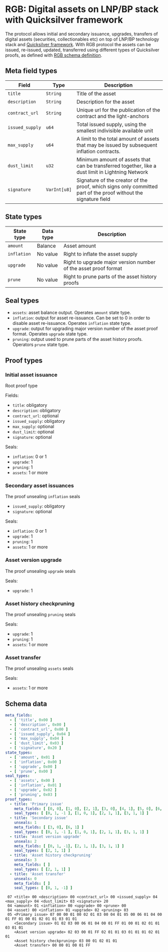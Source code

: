 # RGB: Digital assets on LNP/BP stack with Quicksilver framework

The protocol allows initial and secondary issuance, upgrades, transfers of digital assets (securities, collectionables 
etc) on top of LNP/BP technology stack and [Quicksilver framework](01-Quicksilver.md). With RGB protocol the assets 
can be issued, re-issued, updated, transferred using different types of Quicksilver proofs, as defined with 
[RGB schema definition](#rgb-schema).


## Meta field types

Field           | Type         | Description
--------------- | ------------ | -----------------------------------------------------------------------
`title`         | `String`     | Title of the asset
`description`   | `String`     | Description for the asset
`contract_url`  | `String`     | Unique url for the publication of the contract and the light-anchors
`issued_supply` | `u64`        | Total issued supply, using the smallest indivisible available unit
`max_supply`    | `u64`        | A limit to the total amount of assets that may be issued by subsequent inflation contracts.
`dust_limit`    | `u32`        | Minimum amount of assets that can be transferred together, like a dust limit in Lightning Network
`signature`     | `VarInt[u8]` | Signature of the creator of the proof, which signs only committed part of the proof without the signature field


## State types

State type  | Data type | Description
----------- | --------- | --------------
`amount`    | Balance   | Asset amount
`inflation` | No value  | Right to inflate the asset supply
`upgrade`   | No value  | Right to upgrade major version number of the asset proof format
`prune`     | No value  | Right to prune parts of the asset history proofs


## Seal types

* `assets`: asset balance output. Operates `amount` state type.
* `inflation`: output for asset re-issuance. Can be set to 0 in order to disable asset re-issuance. Operates `inflation`
  state type.
* `upgrade`: output for upgrading major version number of the asset proof format. Operates `upgrade` state type.
* `pruning`: output used to prune parts of the asset history proofs. Operators `prune` state type.


## Proof types

### Initial asset issuance

Root proof type

Fields:
* `title`: obligatory
* `description`: obligatory
* `contract_url`: optional
* `issued_supply`: obligatory
* `max_supply`: optional
* `dust_limit`: optional
* `signature`: optional

Seals:
* `inflation`: 0 or 1
* `upgrade`: 1
* `pruning`: 1
* `assets`: 1 or more

### Secondary asset issuances

The proof unsealing `inflation` seals
* `issued_supply`: obligatory
* `signature`: optional

Seals:
* `inflation`: 0 or 1
* `upgrade`: 1
* `pruning`: 1
* `assets`: 1 or more

### Asset version upgrade

The proof unsealing `upgrade` seals

Seals:
* `upgrade`: 1

### Asset history checkpruning

The proof unsealing `pruning` seals

Seals:
* `upgrade`: 1
* `pruning`: 1
* `assets`: 1 or more

### Asset transfer

The proof unsealing `assets` seals

Seals:
* `assets`: 1 or more


## Schema data

```yaml
meta_fields:
  - [ 'title', 0x00 ]
  - [ 'description', 0x00 ]
  - [ 'contract_url', 0x00 ]
  - [ 'issued_supply', 0x04 ]
  - [ 'max_supply', 0x04 ]
  - [ 'dust_limit', 0x03 ]
  - [ 'signature', 0x20 ]
state_types:
  - [ 'amount', 0x01 ]
  - [ 'inflation', 0x00 ]
  - [ 'upgrade', 0x00 ]
  - [ 'prune', 0x00 ]
seal_types:
  - [ 'assets', 0x00 ]
  - [ 'inflation', 0x01 ]
  - [ 'upgrade', 0x02 ]
  - [ 'pruning', 0x03 ]
proof_types:
  - title: 'Primary issue'
    meta_fields: [ [0, 0], [1, 0], [2, 1], [3, 0], [4, 1], [5, 0], [6, 1] ]
    seal_types: [ [0, 1, -1 ], [1, 0, 1], [2, 1, 1], [3, 1, 1] ]
  - title: 'Secondary issue'
    unseals: 1
    meta_fields: [ [3, 0], [6, 1] ]
    seal_types: [ [0, 1, -1 ], [1, 0, 1], [2, 1, 1], [3, 1, 1] ]
  - title: 'Asset version upgrade'
    unseals: 2
    meta_fields: [ [0, 1, -1], [2, 1, 1], [3, 1, 1] ]
    seal_types: [ [2, 1, 1] ]
  - title: 'Asset history checkpruning'
    unseals: 3
    meta_fields: [ ]
    seal_types: [ [2, 1, 1] ]
  - title: 'Asset transfer'
    unseals: 0
    meta_fields: [ ]
    seal_types: [ [0, 1, -1] ]
```

```
 07 <title> 00 <description> 00 <contract_url> 00 <issued_supply> 04 <max_supply> 04 <dust_limit> 03 <signature> 20
 04 <amount> 01 <inflation> 00 <upgrade> 00 <prune> 00
 04 <asset) 00 <inflation> 01 <upgrade> 02 <pruning> 03
 05 <Primary issue> 07 00 00 01 00 02 01 03 00 04 01 05 00 06 01 04 00 01 FF 01 00 01 02 01 01 03 01 01
    <Secondary issue> 01 02 03 00 06 01 04 00 01 FF 01 00 01 02 01 01 03 01 01
    <Asset version upgrade> 02 03 00 01 FF 02 01 01 03 01 01 01 02 01 01
    <Asset history checkpruning> 03 00 01 02 01 01
    <Asset transfer> 00 00 01 00 01 FF
```
